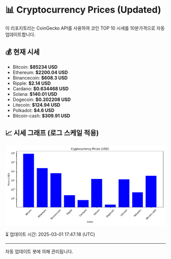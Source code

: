 
# 📊 Cryptocurrency Prices (Updated)

이 리포지토리는 CoinGecko API를 사용하여 코인 TOP 10 시세를 10분가격으로 자동 업데이트합니다.

## 💰 현재 시세
- Bitcoin: **$85234 USD**
- Ethereum: **$2200.04 USD**
- Binancecoin: **$608.3 USD**
- Ripple: **$2.14 USD**
- Cardano: **$0.634468 USD**
- Solana: **$140.01 USD**
- Dogecoin: **$0.202208 USD**
- Litecoin: **$124.94 USD**
- Polkadot: **$4.6 USD**
- Bitcoin-cash: **$309.91 USD**

## 📈 시세 그래프 (로그 스케일 적용)
![Crypto Prices](crypto_prices.png)

⏳ 업데이트 시간: 2025-03-01 17:47:18 (UTC)

---
자동 업데이트 봇에 의해 관리됩니다.

